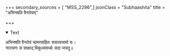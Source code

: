 +++
secondary_sources = [ "MSS_2286",]
jsonClass = "Subhaashita"
title = "अभिनषति वैनतेयम्"

+++

<details open><summary>Text</summary>

अभिनषति वैनतेयं चामरसहितः ससत्यभामो यः।  
नारायणः स साक्षाद् विबुधसमर्च्यः सदा जयतु॥
</details>
